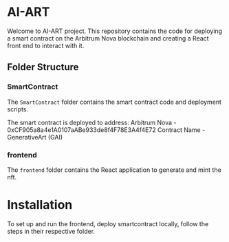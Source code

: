 # AI-ART

Welcome to AI-ART project. This repository contains the code for deploying a smart contract on the Arbitrum Nova blockchain and creating a React front end to interact with it.

## Folder Structure

### SmartContract

The `SmartContract` folder contains the smart contract code and deployment scripts.

The smart contract is deployed to address:
Arbitrum Nova - 0xCF905a8a4e1A0107aABe933de8f4F78E3A4f4E72
Contract Name -  GenerativeArt (GAI)

### frontend

The `frontend` folder contains the React application to generate and mint the nft.


# Installation
To set up and run the frontend, deploy smartcontract locally, follow the steps in their respective folder.
